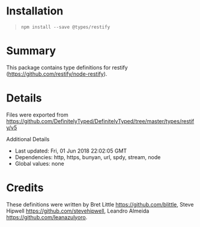 # Installation
> `npm install --save @types/restify`

# Summary
This package contains type definitions for restify (https://github.com/restify/node-restify).

# Details
Files were exported from https://github.com/DefinitelyTyped/DefinitelyTyped/tree/master/types/restify/v5

Additional Details
 * Last updated: Fri, 01 Jun 2018 22:02:05 GMT
 * Dependencies: http, https, bunyan, url, spdy, stream, node
 * Global values: none

# Credits
These definitions were written by Bret Little <https://github.com/blittle>, Steve Hipwell <https://github.com/stevehipwell>, Leandro Almeida <https://github.com/leanazulyoro>.
